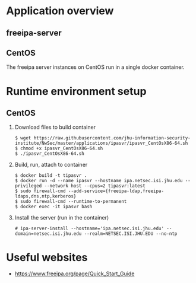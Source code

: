 # Application overview
## freeipa-server

## CentOS
The freeipa server instances on CentOS run in a single docker container.

# Runtime environment setup
## CentOS
1. Download files to build container
    ```
    $ wget https://raw.githubusercontent.com/jhu-information-security-institute/NwSec/master/applications/ipasvr/ipasvr_CentOsX86-64.sh
    $ chmod +x ipasvr_CentOsX86-64.sh
    $ ./ipasvr_CentOsX86-64.sh
    ```
1. Build, run, attach to container
    ```
    $ docker build -t tipasvr .
    $ docker run -d --name ipasvr --hostname ipa.netsec.isi.jhu.edu --privileged --network host --cpus=2 tipasvr:latest
    $ sudo firewall-cmd --add-service={freeipa-ldap,freeipa-ldaps,dns,ntp,kerberos}
    $ sudo firewall-cmd --runtime-to-permanent
    $ docker exec -it ipasvr bash
    ```
1. Install the server (run in the container)
    ```
    # ipa-server-install --hostname='ipa.netsec.isi.jhu.edu' --domain=netsec.isi.jhu.edu --realm=NETSEC.ISI.JHU.EDU --no-ntp
    ```
# Useful websites
* https://www.freeipa.org/page/Quick_Start_Guide

